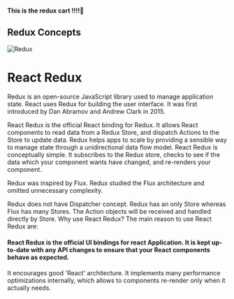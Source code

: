 #### This is the redux cart !!!!🛒

## Redux Concepts

![Redux](https://miro.medium.com/max/1400/1*87dJ5EB3ydD7_AbhKb4UOQ.png)

# React Redux

Redux is an open-source JavaScript library used to manage application state. React uses Redux for building the user interface. It was first introduced by Dan Abramov and Andrew Clark in 2015.

React Redux is the official React binding for Redux. It allows React components to read data from a Redux Store, and dispatch Actions to the Store to update data. Redux helps apps to scale by providing a sensible way to manage state through a unidirectional data flow model. React Redux is conceptually simple. It subscribes to the Redux store, checks to see if the data which your component wants have changed, and re-renders your component.

Redux was inspired by Flux. Redux studied the Flux architecture and omitted unnecessary complexity.

Redux does not have Dispatcher concept.
Redux has an only Store whereas Flux has many Stores.
The Action objects will be received and handled directly by Store.
Why use React Redux?
The main reason to use React Redux are:

#### React Redux is the official UI bindings for react Application. It is kept up-to-date with any API changes to ensure that your React components behave as expected.

It encourages good 'React' architecture.
It implements many performance optimizations internally, which allows to components re-render only when it actually needs.

